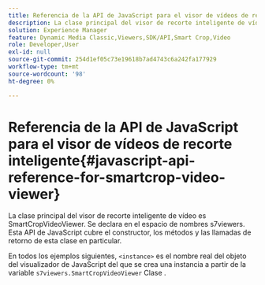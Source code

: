 ```yaml
---
title: Referencia de la API de JavaScript para el visor de vídeos de recorte inteligente
description: La clase principal del visor de recorte inteligente de vídeo es SmartCropVideoViewer. Se declara en el espacio de nombres s7viewers. Esta API de JavaScript cubre el constructor, los métodos y las llamadas de retorno de esta clase en particular.
solution: Experience Manager
feature: Dynamic Media Classic,Viewers,SDK/API,Smart Crop,Video
role: Developer,User
exl-id: null
source-git-commit: 254d1ef05c73e19618b7ad4743c6a242fa177929
workflow-type: tm+mt
source-wordcount: '98'
ht-degree: 0%

---
```


# Referencia de la API de JavaScript para el visor de vídeos de recorte inteligente{#javascript-api-reference-for-smartcrop-video-viewer}

La clase principal del visor de recorte inteligente de vídeo es SmartCropVideoViewer. Se declara en el espacio de nombres s7viewers. Esta API de JavaScript cubre el constructor, los métodos y las llamadas de retorno de esta clase en particular.

En todos los ejemplos siguientes, `<instance>` es el nombre real del objeto del visualizador de JavaScript del que se crea una instancia a partir de la variable `s7viewers.SmartCropVideoViewer` Clase .
